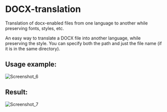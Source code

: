# DOCX-translation
Translation of docx-enabled files from one language to another while preserving fonts, styles, etc.

An easy way to translate a DOCX file into another language, while preserving the style.
You can specify both the path and just the file name (if it is in the same directory).

## Usage example:
![Screenshot_6](https://user-images.githubusercontent.com/87133177/167714325-e87eb75f-b840-4cb8-b937-1a1d5979bc5d.png)

## Result:
![Screenshot_7](https://user-images.githubusercontent.com/87133177/167714534-3d14ccf5-99de-4637-b58d-720a1108ee8b.png)
